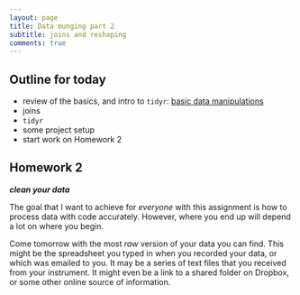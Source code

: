 ```yaml
---
layout: page
title: Data munging part 2
subtitle: joins and reshaping
comments: true
---
```


## Outline for today

* review of the basics, and intro to `tidyr`: [basic data manipulations](tidyr.html)
* joins
* `tidyr`
* some project setup
* start work on Homework 2

## Homework 2

***clean your data***

The goal that I want to achieve for *everyone* with this assignment is how to process data with code accurately. However, where you end up will depend a lot on where you begin.  

Come tomorrow with the most _raw_ version of your data you can find. This might be the spreadsheet you typed in when you recorded your data, or which was emailed to you. It may be a series of text files that you received from your instrument. It might even be a link to a shared folder on Dropbox, or some other online source of information.